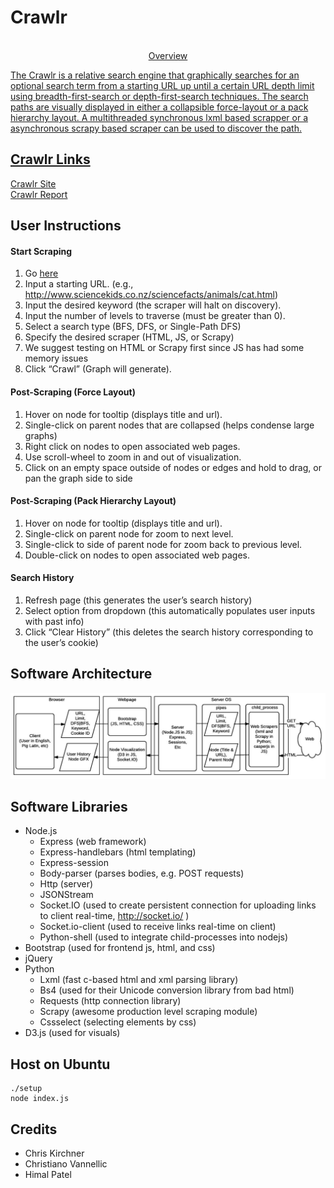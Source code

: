 # Crawlr

<p align="center">
<a href="https://youtu.be/yHv8RUs1N2c">
<img width=100% onmouseout="this.src='Crawlr.PNG'" onmouseover="this.src='PlayCrawlr.PNG'>
</a>
</p>

## Overview
The Crawlr is a relative search engine that graphically searches 
for an optional search term from a starting URL up until a certain URL depth limit 
using breadth-first-search or depth-first-search techniques.  The search paths are 
visually displayed in either a collapsible force-layout or a pack hierarchy layout.
  A multithreaded synchronous lxml based scrapper or a asynchronous scrapy based 
scraper can be used to discover the path.

## Crawlr Links
[Crawlr Site](http://159.89.136.195:8080/)<br>
[Crawlr Report](CrawlerReport.PDF)

## User Instructions

#### Start Scraping
1. Go [here](http://159.89.136.195:8080/)
2. Input a starting URL. (e.g., http://www.sciencekids.co.nz/sciencefacts/animals/cat.html)
3. <OPTIONAL> Input the desired keyword (the scraper will halt on discovery).
4. Input the number of levels to traverse (must be greater than 0).
5. Select a search type (BFS, DFS, or Single-Path DFS)
6. <OPTIONAL> Specify the desired scraper (HTML, JS, or Scrapy)
7. We suggest testing on HTML or Scrapy first since JS has had some memory issues
8. Click “Crawl” (Graph will generate).

#### Post-Scraping (Force Layout) 
1. Hover on node for tooltip (displays title and url).
2. Single-click on parent nodes that are collapsed (helps condense large graphs)
3. Right click on nodes to open associated web pages.
4. Use scroll-wheel to zoom in and out of visualization.
5. Click on an empty space outside of nodes or edges and hold to drag, or pan the graph side to side

#### Post-Scraping (Pack Hierarchy Layout) 
1. Hover on node for tooltip (displays title and url).
2. Single-click on parent node for zoom to next level. 
3. Single-click to side of parent node for zoom back to previous level.
4. Double-click on nodes to open associated web pages.

#### Search History
1. Refresh page (this generates the user’s search history)
2. Select option from dropdown (this automatically populates user inputs with past info)
3. Click “Clear History” (this deletes the search history corresponding to the user’s cookie)

## Software Architecture
![](CrawlerArchitecture.PNG)

## Software Libraries
- Node.js
  - Express (web framework)
  - Express-handlebars (html templating)
  - Express-session
  - Body-parser (parses bodies, e.g. POST requests)
  - Http (server)
  - JSONStream
  - Socket.IO (used to create persistent connection for uploading links to client real-time, http://socket.io/ )
  - Socket.io-client (used to receive links real-time on client)
  - Python-shell (used to integrate child-processes into nodejs)
- Bootstrap (used for frontend js, html, and css)
- jQuery
- Python
  - Lxml (fast c-based html and xml parsing library)
  - Bs4 (used for their Unicode conversion library from bad html)
  - Requests (http connection library)
  - Scrapy (awesome production level scraping module)
  - Cssselect (selecting elements by css)
- D3.js (used for visuals)

## Host on Ubuntu

```chmod +x setup
./setup
node index.js
```

## Credits
- Chris Kirchner
- Christiano Vannellic
- Himal Patel

